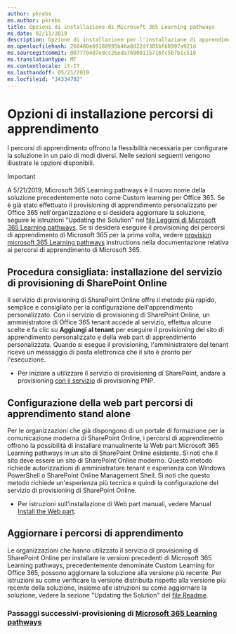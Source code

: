 ```yaml
---
author: pkrebs
ms.author: pkrebs
title: Opzioni di installazione di Microsoft 365 Learning pathways
ms.date: 02/11/2019
description: Opzione di installazione per l'installazione di apprendimento personalizzato
ms.openlocfilehash: 260480e69188995b46a8d22df305bf68997a921d
ms.sourcegitcommit: 0077704d7edcc26eda76900115716fc5b7b1c518
ms.translationtype: MT
ms.contentlocale: it-IT
ms.lasthandoff: 05/21/2019
ms.locfileid: "34334702"
---
```

# <a name="learning-pathways-setup-options"></a>Opzioni di installazione percorsi di apprendimento
I percorsi di apprendimento offrono la flessibilità necessaria per configurare la soluzione in un paio di modi diversi. Nelle sezioni seguenti vengono illustrate le opzioni disponibili.

> [!IMPORTANT]
> A 5/21/2019, Microsoft 365 Learning pathways è il nuovo nome della soluzione precedentemente noto come Custom learning per Office 365. Se è già stato effettuato il provisioning di apprendimento personalizzato per Office 365 nell'organizzazione e si desidera aggiornare la soluzione, seguire le istruzioni "Updating the Solution" nel [file Leggimi di Microsoft 365 Learning pathways](https://github.com/pnp/custom-learning-office-365). Se si desidera eseguire il provisioning dei percorsi di apprendimento di Microsoft 365 per la prima volta, vedere [provision microsoft 365 Learning pathways]( https://docs.microsoft.com/en-us/office365/customlearning/custom_provision) instructions nella documentazione relativa ai percorsi di apprendimento di Microsoft 365.  


## <a name="recommended---sharepoint-online-provisioning-service-setup"></a>Procedura consigliata: installazione del servizio di provisioning di SharePoint Online 
Il servizio di provisioning di SharePoint Online offre il metodo più rapido, semplice e consigliato per la configurazione dell'apprendimento personalizzato. Con il servizio di provisioning di SharePoint Online, un amministratore di Office 365 tenant accede al servizio, effettua alcune scelte e fa clic su **Aggiungi al tenant** per eseguire il provisioning del sito di apprendimento personalizzato e della web part di apprendimento personalizzata. Quando si esegue il provisioning, l'amministratore del tenant riceve un messaggio di posta elettronica che il sito è pronto per l'esecuzione. 

- Per iniziare a utilizzare il servizio di provisioning di SharePoint, andare a provisioning [con il servizio](custom_provision.md) di provisioning PNP.   

## <a name="stand-alone-learning-pathways-web-part-setup"></a>Configurazione della web part percorsi di apprendimento stand alone
Per le organizzazioni che già dispongono di un portale di formazione per la comunicazione moderna di SharePoint Online, i percorsi di apprendimento offrono la possibilità di installare manualmente la Web part Microsoft 365 Learning pathways in un sito di SharePoint Online esistente. Si noti che il sito deve essere un sito di SharePoint Online moderno. Questo metodo richiede autorizzazioni di amministratore tenant e esperienza con Windows PowerShell o SharePoint Online Management Shell. Si noti che questo metodo richiede un'esperienza più tecnica e quindi la configurazione del servizio di provisioning di SharePoint Online.

- Per istruzioni sull'installazione di Web part manuali, vedere Manual [Install the Web part](custom_manualsetup.md). 

## <a name="update-learning-pathways"></a>Aggiornare i percorsi di apprendimento
Le organizzazioni che hanno utilizzato il servizio di provisioning di SharePoint Online per installare le versioni precedenti di Microsoft 365 Learning pathways, precedentemente denominate Custom Learning for Office 365, possono aggiornare la soluzione alla versione più recente. Per istruzioni su come verificare la versione distribuita rispetto alla versione più recente della soluzione, insieme alle istruzioni su come aggiornare la soluzione, vedere la sezione "Updating the Solution" del [file Readme](https://github.com/pnp/custom-learning-office-365/blob/master/README.md).

### <a name="next-steps---provision-microsoft-365-learning-pathwayscustomprovisionmd"></a>Passaggi successivi-provisioning di [Microsoft 365 Learning pathways](custom_provision.md)
